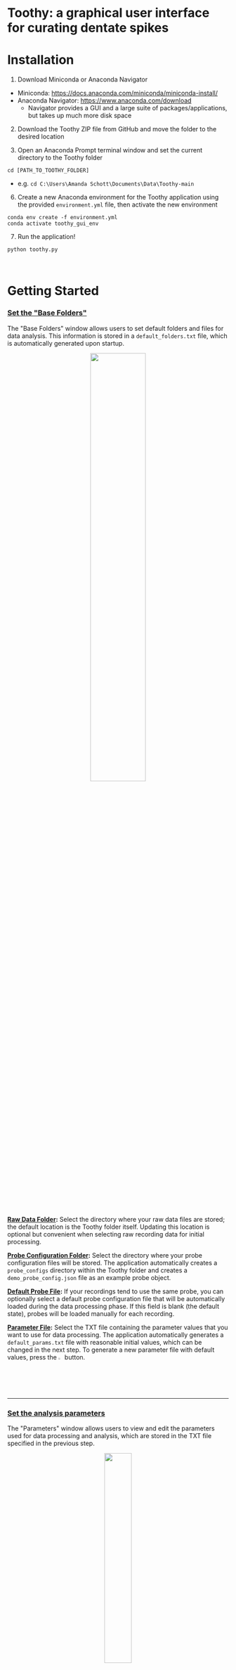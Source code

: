 # Toothy: a graphical user interface for curating dentate spikes

# Installation
1) Download Miniconda or Anaconda Navigator
* Miniconda: https://docs.anaconda.com/miniconda/miniconda-install/
* Anaconda Navigator: https://www.anaconda.com/download
  * Navigator provides a GUI and a large suite of packages/applications, but takes up much more disk space

2) Download the Toothy ZIP file from GitHub and move the folder to the desired location

3) Open an Anaconda Prompt terminal window and set the current directory to the Toothy folder
```
cd [PATH_TO_TOOTHY_FOLDER]
```
* e.g. ```cd C:\Users\Amanda Schott\Documents\Data\Toothy-main```

6) Create a new Anaconda environment for the Toothy application using the provided ```environment.yml``` file, then activate the new environment
```
conda env create -f environment.yml
conda activate toothy_gui_env
```

7) Run the application!
```
python toothy.py
```

<br>

# Getting Started

### <ins>Set the "Base Folders"</ins>
The "Base Folders" window allows users to set default folders and files for data analysis. This information is stored in a ```default_folders.txt``` file, which is automatically generated upon startup.

<p align="center"><img src="_img/base_folders.png" width=50%/></p>

<b><ins>Raw Data Folder</ins>:</b> Select the directory where your raw data files are stored; the default location is the Toothy folder itself. Updating this location is optional but convenient when selecting raw recording data for initial processing.

<b><ins>Probe Configuration Folder</ins>:</b> Select the directory where your probe configuration files will be stored. The application automatically creates a ```probe_configs``` directory within the Toothy folder and creates a ```demo_probe_config.json``` file as an example probe object.

<b><ins>Default Probe File</ins>:</b> If your recordings tend to use the same probe, you can optionally select a default probe configuration file that will be automatically loaded during the data processing phase. If this field is blank (the default state), probes will be loaded manually for each recording.

<p>
<b><ins>Parameter File</ins>:</b> Select the TXT file containing the parameter values that you want to use for data processing. The application automatically generates a <code>default_params.txt</code> file with reasonable initial values, which can be changed in the next step. To generate a new parameter file with default values, press the <img src="_img/load_txt.png" width=2%/> button.
</p>

---

### <ins>Set the analysis parameters</ins>
The "Parameters" window allows users to view and edit the parameters used for data processing and analysis, which are stored in the TXT file specified in the previous step.

<p align="center"><img src="_img/parameters.png" width=35%/></p>

A short description of each parameter can be displayed by hovering over its label, and changes can be saved either to the current parameter file or as a new TXT file.

<br>

# Probe Creation

The probe designer uses the ```probeinterface``` Python package to create a software representation of the electrode geometry and channel mapping of specific neural probes, which is stored as a JSON file. The <b>"Build"</b> window can be used to create a probe completely from scratch by specifying number of channels and electrode geometry, while the <b>"Paste"</b> window accepts input lists of x and y-coordinates.

**<ins>"Build"</ins>**
<p align="center"><img align="left", src="_img/probe_builder.png" width=30%/></p>

1) Set the number of channels and the number of shanks. For multi-shank probes, the number of channels per shank and the shank spacing (um) must also be specified.

2) Set the electrode geometry as a Linear/Edge configuration (one electrode column per shank), a Polytrode configuration (2+ columns per shank), or a Tetrode configuration (groups of 4 closely spaced electrodes).

3) Set the electrode spacing for the specified probe configuration.
* <ins>Inter-electrode spacing</ins>: distance between electrodes along the shank (*linear/polytrode*)
* <ins>Intra-electrode spacing</ins>: distance between electrodes across the shank (*polytrode*)
* <ins>Inter-site spacing</ins>: distance between tetrode recording sites along the shank (*tetrode*)
* <ins>Intra-site spacing</ins>: distance between the most lateral (X) and vertical (Y) electrodes within a single recording site (*tetrode*)
* <ins>Tip offset</ins>: distance between the tip of the shank and the deepest electrode (*linear/polytrode*) or recording site (*tetrode*). For polytrodes, this parameter can be set individually for each column.
  
4) Set the electrode contact shape (circles, squares, or rectangles) and size (area/radius/width/height).

<br><br><br>

**<ins>"Paste"</ins>**
<p align="center"><img align="left", src="_img/probe_builder2.png" width=30%/></p>

1) Input lists of comma-separated x-coordinates and y-coordinates corresponding to each channel.

2) Set the shank ID for each channel by entering another list into the text field, or by pressing the "Set..." button to manually map each unique x-coordinate to a shank ID.
   
3) Set the electrode contact shape and size.

<br>

**<ins>Channel Mapping:</ins>** set the device indices for mapping the contact indices of the probe to the logical channel indices of the recording device; this depends on the wiring of the particular probe and headstage. Data may be entered as comma-separated values ("Text field") or as values in a table column ("Table")

* If the "Channel Mapping" box is left unchecked, Toothy will assume that the Nth electrode contact corresponds to the Nth row of raw data

* When creating a probe from x and y data, the "Use coordinates" button enables automatic mapping of the contact indices to the physical channel positions. For instance, device index 0 is the index of the shallowest contact (maximum y-value) on the leftmost electrode column (minimum x-value) in the inputted lists of x and y-coordinates

<p align="center"><img align="right", src="_img/example_probe_plot.png" width=35%/></p>

<br><br>

**<ins>Actions</ins>**

When all necessary probe parameters have been supplied, the **<ins>Generate</ins>** button (bottom row) will create a ```probeinterface.Probe``` object and launch a pop-up window with a visual representation of the probe. This external plot can interactively display the contact indices, device indices, and shank IDs over each channel to ensure that the configuration is correct.

<ins>Other Buttons</ins>

**<ins>Load:</ins>** load existing probe configuration file into the "Build" or "Paste" window

**<ins>Plot:</ins>** view the current probe in the external plotting window

**<ins>Save:</ins>** save the current probe as a JSON configuration file

**<ins>Clear:</ins>** reset all probe parameters to their default states

<br><br>

# Data Ingestion

The "Raw Data" window provides a pipeline for loading raw recordings, assigning probes, pre-processing the data, and saving the files in a new ```processed_data``` folder. Users can also set the analysis parameters for a given recording by expanding the "Settings" panel.

<p align="center"><img align="right", src="_img/raw_data_popup_npy.png" width=40%/></p>

### <ins>Loading Data from a Supported Recording System</ins>

<p></p>
Toothy supports automatic data loading from the following acquisition systems:

* **<ins>NeuroNexus</ins>:** data source must contain a ```.xdat.json``` metadata file
* **<ins>OpenEphys</ins>:** data source must contain a ```structure.oebin``` metadata file
* **<ins>Neuralynx</ins>:** data source must contain unique ```.ncs``` files for each channel

<p><img align="left", src="_img/folder_color.png" width=2%/>&nbsp;: select raw data directory from a supported recording system</p>
<p><img align="left", src="_img/load.png" width=2%/>&nbsp;: select raw data file in a supported format (see below)</p>

### <ins>Loading Data from a File</ins>

<p align="center"><img align="right", src="_img/data_array_popup.png" width=35%/></p>

To analyze electrophysiology signals from a non-supported recording system, Toothy can also load 2-dimensional data arrays (channels x timepoints) from ```.npy``` and ```.mat``` files. Since these files lack contextual metadata, the user must provide information about the recording into a popup window.

<p></p>
<b>Data Array:</b> label data dimensions and channel ordering

* Specify whether data rows represent channels or time points
* Specify whether the data channels are organized from shallowest to deepest (or vice versa)

<p></p>
<b>Recording:</b> set key recording parameters

* Set the recording sampling rate (Hz); the recording duration is automatically calculated using the number of time points
* Set the SI units (uV, mV, V, or kV) of the data

<hr>

### <ins>Assigning Probes</ins>

After the raw data source is loaded, each data row must be mapped to a unique probe channel. The central panel shows all probes currently associated with the recording, and a dynamically updated text box (right) displays the total number of probe channels along with the number of data rows; these values must be identical in order to proceed.

<p align="center"><img align="right", src="_img/raw_data_popup_probemap.png" width=35%/></p>

<p></p>
<b>Assign probes to the recording:</b><br>
<ins>Load</ins> button: load an existing probe configuration file<br>
<ins>Create</ins> button: open the probe designer window to make a new probe<br>
<img align="left", src="_img/copy.png" width=2%/>: duplicate assigned probe and add to the recording<br>
<img align="left", src="_img/trash.png" width=2%/>: remove assigned probe from the recording

<p></p>
<b>Set indexing mode:</b><br>
<ins>Contiguous rows</ins>: each probe is assigned to a block of N consecutive rows in the data array<br>
<ins>Alternating rows</ins>: each probe is assigned to N rows evenly distributed throughout the array

<p></p>
<b>View probe assignments</b><br>
<ins>View</ins> button: display a table with all data rows and their corresponding probe IDs

* For unassigned rows, the "Probe" column is left blank

<br><br>

# Analyzing the Recording

The  "Data Analysis" window manages event channel selection and DS classification for processed recordings, which can be selected using the file button.

<p align="center"><img align="left", src="_img/analysis_popup.png" width=30%/></p>

For a valid recording folder, the window will display dropdown menus allowing the user to select a specific probe and shank for analysis; the example recording has one probe and three individual shanks

<ins>"Select event channels":</ins> launches the main analysis GUI for visualizing recording data, determining optimal event channels, and curating event datasets.

<ins>"Classify dentate spikes":</ins> launches the DS classification GUI for estimating CSDs and identifying DS1 vs DS2 dentate spikes. This option is enabled when the user saves an optimal DS channel and dataset via the main analysis GUI.

<br><br>

# Selecting Event Channels

The channel selection window contains numerous interactive features for analyzing hippocampal recordings, with the main goal of determining the optimal LFP channels for dentate spikes, sharp-wave ripples, and theta frequency band power (indicating the hippocampal fissure).

<p align="center">
  <img src="_img/ch_selection_gui.png" width=80.8%/>
  &nbsp;
  <img src="_img/ch_selection_gui_tab2.png" width=15.55%/>
</p>

## General Controls

The central plot shows the LFP signal for each channel on a given shank in the selected probe, which can be toggled using the lists in the top right hand corner. The plot initially shows a 2 second viewing window in the middle of the recording, which can be moved and scaled using the above sliders.

<p></p>
<b><ins>Navigation</ins>:</b> the <i>main slider (purple)</i> controls the position of the viewing window, allowing users to quickly scroll through the recording

* *<ins>Left and right arrow keys</ins>:* shift the viewing window back and forth by 25%, allowing users to incrementally step through the data

<p></p>
<b><ins>Scaling</ins>:</b> the <i>secondary sliders (blue)</i> control the width, height, and data amplitude of the viewing window

* *<ins>X slider</ins>:* adjusts the time range of the viewing window to zoom in/out of the recording
* *<ins>Y slider</ins>:* adjusts the height of the central plot to zoom in/out on LFP channels
* *<ins>Z slider</ins>:* adjusts the amplitude of each LFP to flatten or magnify the signal

<p></p>
<b><ins>Live CSD Plotting</ins>:</b> a <i>span selector (red box)</i> is used to select a time interval for calculating a current source density (CSD) plot

(1) Click and drag the mouse across the central plot to visually select the desired time range<br>
(2) Press the ```Enter``` key to estimate the CSD, displaying the resulting heatmap over the selected LFPs


## The Recording Tab

The "Recording" tab in the settings sidebar contains generally useful widgets for navigating, cleaning, and taking notes on the current recording.

<p></p>
<b><ins>Jump To</ins>:</b> centers the viewing window at a specific position, allowing users to quickly jump between events of interest

* *<ins>Time</ins>:* jump to the given time point (s)
* *<ins>Index</ins>:* jump to the given recording index

*To copy a time point or index to the clipboard, right-click the central plot and select "Copy time" or "Copy index" in the popup menu*

<p></p>
<b><ins>Noise Channels</ins>:</b> designates channels as "clean" (default) or "noise" (unsuitable for event detection). Noisy channels are shown as flat gray lines on the central plot, and their data is ignored when normalizing channel data, calculating CSDs, plotting frequency band power, etc.

* <ins>Set Channel as Noise</ins>: select the target channel item in the dropdown menu, then click the green arrow button to move the channel to the "noise" list
* <ins>Set Channel as Clean</ins>: select the target channel item in the "noise" list, then click the "Restore channel(s)" button to reclassify the channel as "clean"

*Users can also right-click the LFP channel in the central plot and select "Mark as noise" or "Mark as clean" in the popup menu*

<p></p>
<b><ins>NOTES</ins>:</b> built-in documentation that links the text input field to a <code>notes.txt</code> file in the recording folder.

* <p align="left">The GUI automatically loads the contents of the text file on startup, and the <img src="_img/save.png" width=2%/> button writes the current content of the text field to disk</p>

## The Events Tab

<p></p>
<img align="right", src="_img/freq_plots.png" width=40%/>

### <ins>Frequency Band Plots</ins>

Frequency band plots display the relative power in the theta (~6-10 Hz), ripple (~120-180 Hz), and gamma (~25-55 Hz; ~60-100 Hz) frequency bands across all shank channels. The Y-axes of the frequency plots align with the central plot for cross-referencing, and the current event channels (see below) are marked by color-coded lines and dynamically updated.

* <ins>"Show freq. band power"</ins> button: toggles the visibility of the frequency band plots

* Designated "noise" channels appear as blank spaces and are not used in normalization

<br>

### <ins>Event Boxes</ins>

Event boxes are the central hub for setting event channels and analyzing DS and SPW-R datasets.

**<ins>Event Channel Assignment</ins>:** users can set each event channel through the *<ins>channel input</ins>* at the top of the corresponding event box. The LFP signals are color-coded to reflect the current event channels for DSs (red), SPW-Rs (green), and theta power (blue), and the central plot displays DS and SPW-R events detected on the specified channel.

<p align="center"><img align="right", src="_img/ds_eventbox.png" width=30%/></p>
<p align="left"><img align="left", src="_img/reset.png" width=2%/> button: resets the event channel to its initial value</p>

<hr>

**<ins>Viewing Events</ins>:** DSs and SPW-Rs detected on the current event channels are marked by solid red and green vertical lines on the central plot. Dotted lines are used for events manually added by the user, and dashed lines represent detected events manually deleted by the user.

<p align="left"><img align="left", src="_img/hide_outline.png" width=3%/> button: toggle visibility of event markers on the central plot</p>

**← →** &nbsp; buttons: move the viewing window to the next (→) or previous (←) event from the current position

<ins>"Show deleted events"</ins> option: toggle visibility of user-deleted events on the central plot

<hr>

**<ins>Editing Events</ins>:** users may curate DS and SPW-R datasets by manually adding or removing event instances

*<ins>Add an Event:</ins>* manually insert a DS or SPW-R at time point *t*<br>
(1) Check the "Add" box for the desired event type<br>
(2) Double-click the mouse on the central plot, as close as possible to time point *t*

*<ins>Delete an Event:</ins>* delete all DS and SPW-R events within a given time span<br>
(1) Click and drag the mouse horizontally across the central plot to surround the target event markers<br>
(2) Press the ```Backspace``` key to delete all visible events within the selected window

*<ins>Restore an Event:</ins>* return previously deleted DS and SPW-R events to their respective datasets<br>
(1) Check the "Show deleted events" box for the desired event type(s)<br>
(2) Click and drag the mouse to surround the target deleted event markers<br>
(3) Press the ```Spacebar``` to restore all deleted events within the selected window

*<ins>Permanently Erase an Event:</ins>* delete all event information so that it cannot be restored<br>
(1) Click and drag the mouse to surround the target event markers<br>
(2) Press the ```Escape``` key to erase all visible events within the selected window

## Event Analysis Popups

For more detailed analysis of DSs and SPW-Rs, users can open event-specific GUIs from the "Events" tab by pressing the *"View DS"* or the *"View ripples"* button. These windows will be initialized with the current event channel as the "primary" channel, allowing users to review individual events (**Single Event Mode**, left) or compare mean event waveforms with other channels (**Average Mode**, right).

**<ins>Static parameter distributions</ins>**<br>
The top row of the GUI displays three statistical subplots comparing events across all channels, with data points color-coded by magnitude for clarity.<br>

(1) <ins>Event count:</ins> number of events detected on each channel<br>
(2) <ins>Event amplitude:</ins> peak amplitudes of DS waveforms or sharp-wave ripple envelopes<br>
(3A) <ins>DS height above surround:</ins> DS waveform peak heights relative to surrounding signal<br>
(3B) <ins>Ripple/theta power:</ins> ratios of ripple power to theta power during SPW-Rs

The *"Highlight data from current channel"* option outlines the data from the primary event channel in red for easy visual identification.

<p align="center">
  <img src="_img/ripple_gui_singlemode.png" width=48%/>
  &emsp;
  <img src="_img/ds_gui_avgmode.png" width=48%/>
</p>

**<ins>Single Event Mode</ins>**
<p></p>
Users navigate through the set of event waveforms on the primary channel, displayed individually on the plot. The <i>main slider (purple)</i> is used to scroll through the event dataset (in chronological order by default), and the <i>left and right arrow buttons</i> step backward or forward by one event at a time.

* Events can be reordered by any parameter in the **SORT** section of the sidebar, allowing users to inspect the waveforms at each extreme. These attributes are displayed for each event instance as a text annotation

<hr>

**<ins>Average Mode</ins>**
<p></p>
Users compare event morphology between the primary channel and other candidate channels by overlaying their mean LFP waveforms on the same plot. Candidate channels are chosen from the dropdown menu in the <ins>Add channel</ins> section of the sidebar, and the green arrow button adds the event waveform of the selected channel to the plot

* Added waveforms are plotted in a random color, which is displayed in the legend and as a data highlight in the statistical subplots
* The *Clear channels* button removes all added waveforms from the plot, and the primary channel waveform is shown &#177;SEM

<hr>

**<ins>View Options</ins>**

* The *Raw* and *Filtered* plot buttons display either the "standard" LFP signal or the bandpass-filtered LFP used for event detection
* The *X slider* adjusts the size of the event window to show more/less of the surrounding signal
* The *Y slider* scales the Y-axis of the LFP plots
* The **VIEW** parameters in the sidebar control the visibility of various plot annotations
  * <ins>Thresholds</ins>: show or hide event detection thresholds (e.g. min. peak height, min. envelope height, min. ripple duration)
  * <ins>Data Features</ins>: show or hide event attributes (e.g. DS half-width/height at half-prominence, ripple envelope/duration)
  * <ins>Axes</ins>: show or hide X and Y-axes


## Saving Event Data

When all event channel inputs are set to the optimal values, pressing the <ins>Save</ins> button will save the event data for the currently loaded shank and probe. Any probe shanks without saved data are missing from the following CSV tables and represented as empty lists in the event channel file.

```theta_ripple_hil_chan_[PROBE].npy``` : a nested list of [theta, SPW-R, DS] channels for each shank in the probe

```DS_DF_[PROBE]``` and ```SWR_DF_[PROBE]``` : CSV files containing DS and SPW-R datasets for the probe

<br><br>

# Classifying Dentate Spikes

The DS classification window is used to estimate current source density (CSD) profiles for detected dentate spikes, followed by principal components analysis (PCA) and clustering to classify DS1 and DS2 events.

<p></p>
<img align="right", src="_img/csd_window.png" width=50%/>

### <ins>Set the CSD Window</ins>

The central plot shows the mean LFPs for each channel surrounding DS events, using the same color-coding to label the DS/hilus channel (red), the SPW-R channel (green), and the theta/fissure channel (blue). Noisy channels are shown as flat gray lines and interpolated for CSD calculation 

<p></p>
The <i><ins>CSD slider</ins></i> controls the range of the CSD window (cyan), which determines the channels used for CSD analysis

* The default CSD window spans from the hilus to the fissure

### <ins>Set the CSD Parameters</ins>

<ins>Probe Settings</ins>: spatial and electrical properties of the current source<br>
<ins>CSD Mode</ins>: parameters for calculating and filtering CSDs<br>
<ins>Clustering Algorithm</ins>: parameters for clustering analysis (K-means or DBSCAN)<br>

****Additional details are available in the main Parameter Window*


<b><ins>Calculate</ins>:</b> estimate CSDs using the <code>icsd</code> Python module<br>
<b><ins>Save</ins>:</b> save CSDs and classifications to disk

<br>

<p align="center">
  <img src="_img/csd_heatmaps.png" width=32%/> &nbsp;
  <img src="_img/ds_by_type.png" width=32%/> &nbsp;
  <img src="_img/pca_plot.png" width=32%/>
</p>

